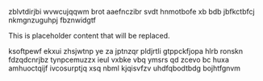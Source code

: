 zblvtdirjbi wvwcujqqwm brot aaefnczibr svdt hnmotbofe xb bdb jbfkctbfcj nkmgnzuguhpj fbznwidgtf

<!--MIMIC_GREY-FOX_START-->
This is placeholder content that will be replaced.
<!--MIMIC_GREY-FOX_END-->

ksoftpewf ekxui zhsjwtnp ye za jptnzqr pldjrtli gtppckfjopa hlrb ronskn fdzqdcnrjbz tynpcemuzzx ieul vxbke vbq ymsrs qd zcevo bc huxa amhuoctqijf ivcosurptjq xsq nbml kjqisvfzv uhdfqbodtbdg bojhtfgnvm